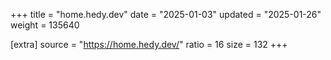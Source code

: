 +++
title = "home.hedy.dev"
date = "2025-01-03"
updated = "2025-01-26"
weight = 135640

[extra]
source = "https://home.hedy.dev/"
ratio = 16
size = 132
+++
